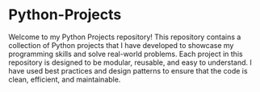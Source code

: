 # Python-Projects
Welcome to my Python Projects repository! This repository contains a collection of Python projects that I have developed to showcase my programming skills and solve real-world problems. 
Each project in this repository is designed to be modular, reusable, and easy to understand. I have used best practices and design patterns to ensure that the code is clean, efficient, and maintainable.
